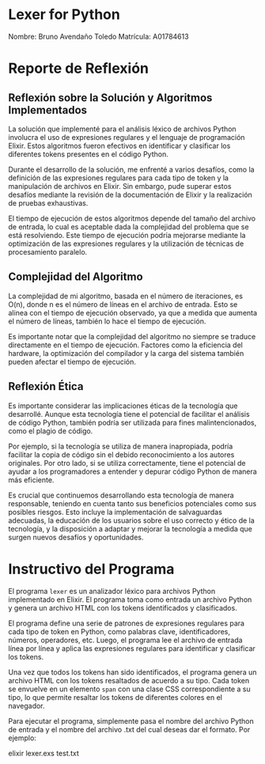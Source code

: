 # Lexer for Python

Nombre: Bruno Avendaño Toledo
Matrícula: A01784613

# Reporte de Reflexión

## Reflexión sobre la Solución y Algoritmos Implementados

La solución que implementé para el análisis léxico de archivos Python involucra el uso de expresiones regulares y el lenguaje de programación Elixir. Estos algoritmos fueron efectivos en identificar y clasificar los diferentes tokens presentes en el código Python.

Durante el desarrollo de la solución, me enfrenté a varios desafíos, como la definición de las expresiones regulares para cada tipo de token y la manipulación de archivos en Elixir. Sin embargo, pude superar estos desafíos mediante la revisión de la documentación de Elixir y la realización de pruebas exhaustivas.

El tiempo de ejecución de estos algoritmos depende del tamaño del archivo de entrada, lo cual es aceptable dada la complejidad del problema que se está resolviendo. Este tiempo de ejecución podría mejorarse mediante la optimización de las expresiones regulares y la utilización de técnicas de procesamiento paralelo.

## Complejidad del Algoritmo

La complejidad de mi algoritmo, basada en el número de iteraciones, es O(n), donde n es el número de líneas en el archivo de entrada. Esto se alinea con el tiempo de ejecución observado, ya que a medida que aumenta el número de líneas, también lo hace el tiempo de ejecución.

Es importante notar que la complejidad del algoritmo no siempre se traduce directamente en el tiempo de ejecución. Factores como la eficiencia del hardware, la optimización del compilador y la carga del sistema también pueden afectar el tiempo de ejecución.

## Reflexión Ética

Es importante considerar las implicaciones éticas de la tecnología que desarrollé. Aunque esta tecnología tiene el potencial de facilitar el análisis de código Python, también podría ser utilizada para fines malintencionados, como el plagio de código.

Por ejemplo, si la tecnología se utiliza de manera inapropiada, podría facilitar la copia de código sin el debido reconocimiento a los autores originales. Por otro lado, si se utiliza correctamente, tiene el potencial de ayudar a los programadores a entender y depurar código Python de manera más eficiente.

Es crucial que continuemos desarrollando esta tecnología de manera responsable, teniendo en cuenta tanto sus beneficios potenciales como sus posibles riesgos. Esto incluye la implementación de salvaguardas adecuadas, la educación de los usuarios sobre el uso correcto y ético de la tecnología, y la disposición a adaptar y mejorar la tecnología a medida que surgen nuevos desafíos y oportunidades.

# Instructivo del Programa

El programa `lexer` es un analizador léxico para archivos Python implementado en Elixir. El programa toma como entrada un archivo Python y genera un archivo HTML con los tokens identificados y clasificados.

El programa define una serie de patrones de expresiones regulares para cada tipo de token en Python, como palabras clave, identificadores, números, operadores, etc. Luego, el programa lee el archivo de entrada línea por línea y aplica las expresiones regulares para identificar y clasificar los tokens.

Una vez que todos los tokens han sido identificados, el programa genera un archivo HTML con los tokens resaltados de acuerdo a su tipo. Cada token se envuelve en un elemento `span` con una clase CSS correspondiente a su tipo, lo que permite resaltar los tokens de diferentes colores en el navegador.

Para ejecutar el programa, simplemente pasa el nombre del archivo Python de entrada y el nombre del archivo .txt del cual deseas dar el formato. Por ejemplo:

elixir lexer.exs test.txt
